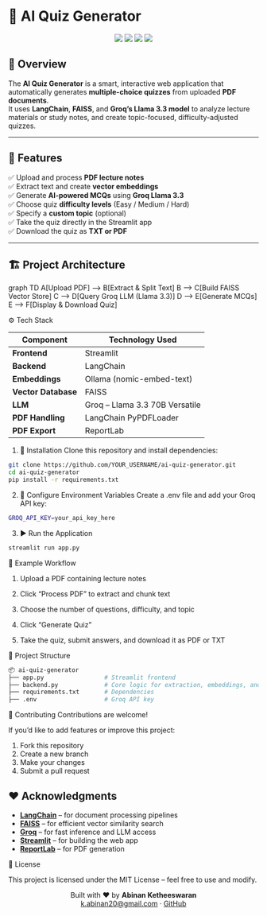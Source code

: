 # 🤖 AI Quiz Generator

<p align="center">
  <img src="https://img.shields.io/badge/Streamlit-App-red?logo=streamlit" />
  <img src="https://img.shields.io/badge/LangChain-Enabled-blue?logo=python" />
  <img src="https://img.shields.io/badge/FAISS-Vector%20Search-green" />
  <img src="https://img.shields.io/badge/Groq-LLM-yellow" />
</p>

## 🧠 Overview

The **AI Quiz Generator** is a smart, interactive web application that automatically generates **multiple-choice quizzes** from uploaded **PDF documents**.  
It uses **LangChain**, **FAISS**, and **Groq’s Llama 3.3 model** to analyze lecture materials or study notes, and create topic-focused, difficulty-adjusted quizzes.

---

## 🚀 Features

✅ Upload and process **PDF lecture notes**  
✅ Extract text and create **vector embeddings**  
✅ Generate **AI-powered MCQs** using **Groq Llama 3.3**  
✅ Choose quiz **difficulty levels** (Easy / Medium / Hard)  
✅ Specify a **custom topic** (optional)  
✅ Take the quiz directly in the Streamlit app  
✅ Download the quiz as **TXT or PDF**  

---

## 🏗️ Project Architecture

graph TD
    A[Upload PDF] --> B[Extract & Split Text]
    B --> C[Build FAISS Vector Store]
    C --> D[Query Groq LLM (Llama 3.3)]
    D --> E[Generate MCQs]
    E --> F[Display & Download Quiz]

⚙️ Tech Stack

| Component           | Technology Used                |
| ------------------- | ------------------------------ |
| **Frontend**        | Streamlit                      |
| **Backend**         | LangChain                      |
| **Embeddings**      | Ollama (nomic-embed-text)      |
| **Vector Database** | FAISS                          |
| **LLM**             | Groq – Llama 3.3 70B Versatile |
| **PDF Handling**    | LangChain PyPDFLoader          |
| **PDF Export**      | ReportLab                      |

1) 🧩 Installation
Clone this repository and install dependencies:
```bash
git clone https://github.com/YOUR_USERNAME/ai-quiz-generator.git
cd ai-quiz-generator
pip install -r requirements.txt
```
2) 🔐 Configure Environment Variables
Create a .env file and add your Groq API key:
```bash
GROQ_API_KEY=your_api_key_here
```

3) ▶️ Run the Application
```bash
streamlit run app.py
```

📘 Example Workflow

1) Upload a PDF containing lecture notes

2) Click “Process PDF” to extract and chunk text

3) Choose the number of questions, difficulty, and topic

4) Click “Generate Quiz”

5) Take the quiz, submit answers, and download it as PDF or TXT

📂 Project Structure
```bash
📦 ai-quiz-generator
├── app.py                 # Streamlit frontend
├── backend.py             # Core logic for extraction, embeddings, and quiz generation
├── requirements.txt       # Dependencies
├── .env                   # Groq API key
```

🤝 Contributing
Contributions are welcome!

If you’d like to add features or improve this project:

1) Fork this repository
2) Create a new branch
3) Make your changes
4) Submit a pull request 

   
## ❤️ Acknowledgments

- **[LangChain](https://www.langchain.com/)** – for document processing pipelines  
- **[FAISS](https://github.com/facebookresearch/faiss)** – for efficient vector similarity search  
- **[Groq](https://groq.com/)** – for fast inference and LLM access  
- **[Streamlit](https://streamlit.io/)** – for building the web app  
- **[ReportLab](https://www.reportlab.com/)** – for PDF generation


📜 License

This project is licensed under the MIT License – feel free to use and modify.

<p align="center"> Built with ❤️ by <b>Abinan Ketheeswaran</b> <br> <a href="mailto:k.abinan20@gmail.com">k.abinan20@gmail.com</a> · <a href="https://github.com/ABINAN201">GitHub</a> </p> 
  


